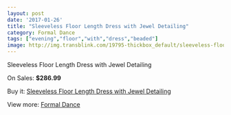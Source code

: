 ```yaml
---
layout: post
date: '2017-01-26'
title: "Sleeveless Floor Length Dress with Jewel Detailing"
category: Formal Dance
tags: ["evening","floor","with","dress","beaded"]
image: http://img.transblink.com/19795-thickbox_default/sleeveless-floor-length-dress-with-jewel-detailing.jpg
---
```

Sleeveless Floor Length Dress with Jewel Detailing

On Sales: **$286.99**
<a href="https://www.transblink.com/en/formal-dance/6233-sleeveless-floor-length-dress-with-jewel-detailing.html"><amp-img layout="responsive" width="600" height="600" src="//img.transblink.com/19795-thickbox_default/sleeveless-floor-length-dress-with-jewel-detailing.jpg" alt="Sleeveless Floor Length Dress with Jewel Detailing 0" /></a>
<a href="https://www.transblink.com/en/formal-dance/6233-sleeveless-floor-length-dress-with-jewel-detailing.html"><amp-img layout="responsive" width="600" height="600" src="//img.transblink.com/19798-thickbox_default/sleeveless-floor-length-dress-with-jewel-detailing.jpg" alt="Sleeveless Floor Length Dress with Jewel Detailing 1" /></a>
<a href="https://www.transblink.com/en/formal-dance/6233-sleeveless-floor-length-dress-with-jewel-detailing.html"><amp-img layout="responsive" width="600" height="600" src="//img.transblink.com/19797-thickbox_default/sleeveless-floor-length-dress-with-jewel-detailing.jpg" alt="Sleeveless Floor Length Dress with Jewel Detailing 2" /></a>
<a href="https://www.transblink.com/en/formal-dance/6233-sleeveless-floor-length-dress-with-jewel-detailing.html"><amp-img layout="responsive" width="600" height="600" src="//img.transblink.com/19796-thickbox_default/sleeveless-floor-length-dress-with-jewel-detailing.jpg" alt="Sleeveless Floor Length Dress with Jewel Detailing 3" /></a>

Buy it: [Sleeveless Floor Length Dress with Jewel Detailing](https://www.transblink.com/en/formal-dance/6233-sleeveless-floor-length-dress-with-jewel-detailing.html "Sleeveless Floor Length Dress with Jewel Detailing")

View more: [Formal Dance](https://www.transblink.com/en/6-formal-dance "Formal Dance")